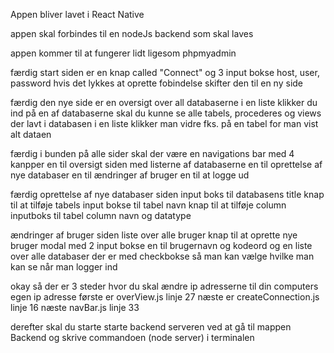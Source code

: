 Appen bliver lavet i React Native

appen skal forbindes til en nodeJs backend som skal laves

appen kommer til at fungerer lidt ligesom phpmyadmin

færdig
start siden er en knap called "Connect" og 3 input bokse host, user, password
hvis det lykkes at oprette fobindelse skifter den til en ny side

færdig
den nye side er en oversigt over all databaserne i en liste klikker du ind på en af databaserne skal du kunne se alle tabels, procederes og views der lavt i databasen i en liste
klikker man vidre fks. på en tabel for man vist alt dataen

færdig
i bunden på alle sider skal der være en navigations bar med 4 kanpper 
en til oversigt siden med listerne af databaserne
en til oprettelse af nye databaser 
en til ændringer af bruger 
en til at logge ud

færdig
oprettelse af nye databaser siden
input boks til databasens title
knap til at tilføje tabels 
input bokse til tabel navn
knap til at tilføje column
inputboks til tabel column navn og datatype

ændringer af bruger siden
liste over alle bruger
knap til at oprette nye bruger 
modal med 2 input bokse en til brugernavn og kodeord 
og en liste over alle databaser der er med checkbokse så man kan vælge hvilke man kan se når man logger ind

okay så der er 3 steder hvor du skal ændre ip adresserne til din computers egen ip adresse
første er overView.js linje 27
næste er createConnection.js linje 16
næste navBar.js linje 33

derefter skal du starte starte backend serveren 
ved at gå til mappen Backend og skrive commandoen (node server) i terminalen